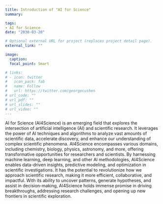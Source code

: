 ```yaml
---
title: Introduction of "AI for Science"
summary: 

tags:
- AI for Science
date: "2030-03-20"

# Optional external URL for project (replaces project detail page).
external_link: ""

image:
  caption: 
  focal_point: Smart

# links:
# - icon: twitter
#   icon_pack: fab
#   name: Follow
#   url: https://twitter.com/georgecushen
# url_code: ""
# url_pdf: ""
# url_slides: ""
# url_video: ""
---
```


<!-- ### **1. Heterogeneous Data & Resource Constraints: Batch Size Adaptation** -->
AI for Science (AI4Science) is an emerging field that explores the intersection of artificial intelligence (AI) and scientific research. It leverages the power of AI techniques and algorithms to analyze vast amounts of scientific data, accelerate discovery, and enhance our understanding of complex scientific phenomena. AI4Science encompasses various domains, including chemistry, biology, physics, astronomy, and more, offering transformative opportunities for researchers and scientists. By harnessing machine learning, deep learning, and other AI methodologies, AI4Science enables data-driven insights, predictive modeling, and optimization in scientific investigations. It has the potential to revolutionize how we approach scientific research, making it more efficient, collaborative, and impactful. With its ability to uncover patterns, generate hypotheses, and assist in decision-making, AI4Science holds immense promise in driving breakthroughs, addressing research challenges, and opening up new frontiers in scientific exploration.